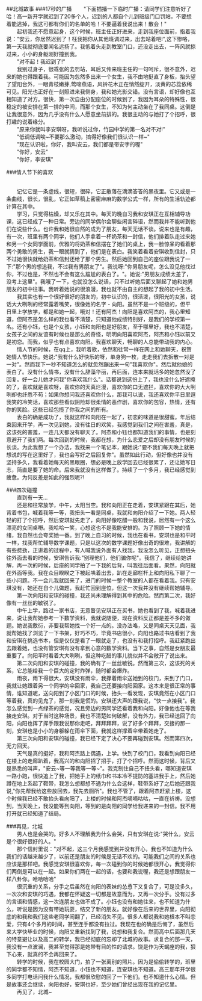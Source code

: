 ##北城故事
###17秒的广播
&ensp;&ensp;&ensp;&ensp;"下面插播一下临时广播：请同学们注意听好了哈！高一新开学就迟到了20多个人，迟到的人都自个儿到班级门口罚站，不要想着能逃掉，我这可都有你们的名单的哈！不要逼着我说出来！散会！"
<br>&ensp;&ensp;&ensp;&ensp;起初我还不愿意起身，这个时候，班主任正好进来，走到我座位面前，指着我说："安云，你居然迟到了！枉我把你从其他班调过来，出去站着吧!",这下惨咯，第一天我就彻底要闻名远扬了。我低着头走到教室门口，还没走出去，一阵风就掠过来，小小的身躯刚好撞到我。
<br>&ensp;&ensp;&ensp;&ensp;"对不起！我迟到了!"
<br>&ensp;&ensp;&ensp;&ensp;我别过身子，很乖张的去罚站，耳后又传来班主任的一句呵斥，很不意外，迟来的她也得跟着我。可能因为忽然多出来一个女生，我不由地挺直了身板，抬头望了望阳台外，一眼青枝嫩芽,莺啼燕语，风铃花木正在悄然绽开，淡黄的芯蕊依稀可见。阳光也正好在一刻照进来我侧身，我和她光影交错。没有言语，却好像也互相知道了对方。很快，第一次自由分配座位的时候到了，我因为耳朵的特殊性，很稳定的被安排在第一排的中间，而那个女生，不知为何主动坐在了我同桌。这倒是让我很意外，因为几乎没有什么人愿意坐前排的。我很主动的与她打了个招呼，很打趣的说着缘分。
<br>&ensp;&ensp;&ensp;&ensp;"原来你就叫李安琪呀，我听说过你，竹园中学的第一名对不对!"
<br>&ensp;&ensp;&ensp;&ensp;"低调低调唉~不要那么激动，搞得好像我们很认识一样~"
<br>&ensp;&ensp;&ensp;&ensp;"现在认识啦，你好，我叫安云，我们都是带安字的喔"
<br>&ensp;&ensp;&ensp;&ensp;"你好，安云"
<br>&ensp;&ensp;&ensp;&ensp;"你好，李安琪"

###情人节下的喜欢

<br>&ensp;&ensp;&ensp;&ensp;记忆它是一条虚线，很短，很碎，它正散落在滴滴答答的黑夜里。它又或是一条曲线，很长，很乱，它正如草稿上密密麻麻的数学公式一样，所有的生活轨迹都计算在其中。
<br>&ensp;&ensp;&ensp;&ensp;学习，只觉得枯燥，却又乐在其中。每天的晚自习我和安琪正在互相辅导功课，这已经成了一种日常。旁边的同学偶尔会聊些闲言碎语，然而我并不能听到他们在说些什么。也许我和她很自然的成为了朋友，每天无话不谈。说来也是有趣，有一次，班里有两个同学，他们人手拿着一杯奶茶和一封信，他们排着队走过来她和另一个女同学面前，优雅的将奶茶和信摆在了她们的桌上，我一脸惊呆的看着那两个勇敢的男生，我一眼就猜到了，他们是在表白。我笑着看着安琪收到信封，只不过她很快就给奶茶和信封还给了那个男生。然后她回到自己的座位跟我说了一下:"那个男的想追我，不过我有男朋友了"。我说呀:"你男朋友呢，怎么没见他找过你，不过也是，不然也不会有这么尴尬的表白了。"。她说:"男朋友成绩太差了，没考上这里"。我哦了一下，也就没怎么说话，只不过听她后面又聊起了她和她男朋友的初中往事。我听着她说的很浪漫，我也就不由自主的想起了我的初中生活。
<br>&ensp;&ensp;&ensp;&ensp;我其实也有一个很好很好的朋友的，初中认识的，很活泼，很阳光的女孩，说话大大咧咧的经常露着嘴笑，很像她的名字 - 向阳。虽然不是一个班级的，但平日里上学放学，都是和她一起，哦对！还有阿杰！向阳是喜欢阿杰的，我心里知道，但阿杰是怎么样的我也看不清楚，只知道他成绩特别好，是我们的学校第一名。还有小钰，也是个女孩，小钰和向阳也是好朋友，至于哪里好，我也不清楚，女孩子之间的友谊有时候也是那么的奇怪，明明向阳喜欢阿杰，阿杰和小钰以前又是初恋。而我，似乎也有点喜欢向阳。我喜欢聊天，畅聊的人总能带动我的内心。
<br>&ensp;&ensp;&ensp;&ensp;情人节的时候，在qq上，我听着歌，依然和往常一样在网上和她聊天，祝贺她情人节快乐。她说:"我有什么好快乐的呀，单身狗一枚，走走我们去拆散一对是一对"。然而我下一秒不知道怎么的就忽然蹦出来一句"我喜欢你"。然后就他娘的表白了。没有什么情书，没有什么辞藻华丽，再后面，连本来就话多的她忽然没了回复。好一会儿她才问我"你喜欢我什么"。话都说到这份上了，我也没什么好遮掩的了，喜欢就是喜欢呀，喜欢你的天真烂漫，喜欢你的口无遮拦，喜欢你的大大咧咧却也纤悉不苟；如果你想问我还喜欢你什么，那我可以说，我还喜欢你平日里逗我笑的冷笑话，喜欢那些看似阴险却很柔情的恶作剧，喜欢你的包容，热情，还有你的笑脸。这些已经包揽了你我之间的所有。
<br>&ensp;&ensp;&ensp;&ensp;表白的确是成功了，我就这样和向阳在一起了，初恋的味道是很甜蜜。年后结束回来开学，再一次见到她，没有往日的欢笑，我感觉到我们之间在害羞，真是，这该死的害羞，一连几天都没有聊天了。阿杰和小钰也都知道我们的事情，也是刻意避开了我们两。每次回到的时候，我都在想，为什么恋爱之后却没有朋友时候的长谈。为此我想了一个办法，我找来一个笔记本，跟她说:"要不我们每天晚上就把想说的写在这里好了，我也会写好之后回复你"。虽然如此行动，但好像也并没有坚持多久，我看着她每天的黑眼圈，想必是晚上放学回去已经很累了，还让她写日志，简直是要了她的命。后来我就没有这样做了。持续了一个多月，我已经感觉到疲惫。为何反差是如此的强烈呢?!

###四次碰撞
<br>&ensp;&ensp;&ensp;&ensp;直到有一天...
<br>&ensp;&ensp;&ensp;&ensp;还是和往常放学，中午，太阳当空。我和向阳正在走着，安琪紧跟在其后，她背着书包，喊着我等一等，我扭头一看是同桌，我就和向阳介绍了一下她。两人轻轻的打了个招呼，然后安琪就先走了，向阳好像吃醋一般和我说，居然有一个这么漂亮的女同桌嘢。我哈哈一笑，心想这也不是我能安排的。为了照顾一下她的情绪，我自然也会夸奖她一番。到了晚上自习的时候，我也在看书，安琪也是和平时一样，找我帮忙辅导数学课题，只是以这次的数学课题好像出奇的很难，我讲解的有些费劲，正讲着的过程中，有人喊我说外面有人找我，我没怎么听见，正想扭头往外面去看的时候，安琪告诉我:"别理他们，他们骗你呢"。我信了，继续给她讲解，再一次的时候，后座的同学拍了一下我的后背，叫我往后面看。果然，向阳就在外面等我。我在众目睽睽之下被起哄着出去，趴在走廊栏杆上和向阳私下聊了一些小问题。不一会儿我就回来了，进门的时候一整个教室的人都在看着我。只有安琪没有，她还在自个儿做题，我赶忙回到座位，但这一次我并没有继续帮她辅导。
<br>&ensp;&ensp;&ensp;&ensp;第一次向阳和安琪的碰撞，我还尚未理解得到其中的危险。然而第二次，我好像有一丝丝的敏锐了。
<br>&ensp;&ensp;&ensp;&ensp;中午上学，路过一家书店，无意瞥见安琪正在买书，她也看到了我，喊着我进来，说让我帮她参考一下数学资料，我就说随便，现在资料反正都是差不多的做题。她说我敷衍，非要我帮她找一个好一点的。没办法咯，又是同桌天天见面，我就帮她找了浏览了一下书架，好巧不巧，毕竟书店很小，向阳也路过书店看到了我和安琪在挑选书本，但是仅仅是看了一眼就走了，也没有和我打招呼。我赶紧跑出去跟着她，也没有管安琪有没有拿到心意的数学资料。当下之事，自然是女朋友最重要了。向阳平时看着大大咧咧，但这种吃醋的事儿貌似并不会敞开了说出来。
<br>&ensp;&ensp;&ensp;&ensp;第二次向阳和安琪的碰撞，我的确有了一丝丝敏锐。然而第三次，这该死的关系，它总能给我一个巨大的定时炸弹，随时都会爆炸。
<br>&ensp;&ensp;&ensp;&ensp;雨夜，雨下得很大，安琪没有雨伞，我撑着雨伞送她到的校门，来到了门口，我就让她跟着另一个同学的伞回家，我自己还要接向阳回家。这本来是很正常的事情，谁知道呢，送向阳到了小区门口的时候，抬头一看发现，安琪竟然在小区门口等着我，真的见鬼了，那一刻我是慌的。安琪还大声的跟我说，"快一点接我"。我怎么感觉到一点绿茶的感觉，况且旁边的男同学还看着我和向阳。好像他也在等我接走安琪。对于当时这种场景，我也不清楚如何破解，没有外力，我已经送回了向阳，向阳也挥了挥手跟我说那你走吧，拜拜拜拜，说了好多个拜拜，交接的那一刻，安琪也是小小的身躯躲在雨伞下面，我就这样撑着伞带着她走了。
<br>&ensp;&ensp;&ensp;&ensp;第三次向阳和安琪的碰撞，我已经下定了决心不要再碰到安琪。然而第四次，无力回天。
<br>&ensp;&ensp;&ensp;&ensp;天气是真的挺好，我和阿杰路上偶遇，上学。快到了校门口，我看到向阳已经在楼上的走廊趴着，我高兴的和向阳招了招手，打了个招呼。然而这时候，背后又是熟悉的叫声，"安云~等一等我等一等~"。我克制住自己不扭头看，哪知道安琪一路小跑，很快追上了我，把她手上的纸巾和书本冷不提防的塞进我手上，然后她蹲在地上系起了鞋带，我怎么想都想不通为什么会这样，鞋带系好了之后她还跟我说,"你先帮我给这些放回去，我先去厕所"。我也不管了，跟着阿杰赶紧上楼，这个时候我已经不敢抬头看向阳了，上楼的时候和阿杰嘀嘀咕咕，一直在祈祷。没想到，当天晚上，我没能等到向阳，等到的是向阳的同学给我递来的一封信。我不用打开就已经知道了结局。

###再见，北城
<br>&ensp;&ensp;&ensp;&ensp;男人也是会哭的。好多人不理解我为什么会哭，只有安琪在说:"哭什么，安云是个很好很好的人。"
<br>&ensp;&ensp;&ensp;&ensp;那个信封里说："对不起，这三个月我感觉到并没有开心，我也不知道为什么我们的话越来越少了，以前还是朋友的时候是无话不欢的。可能我们之间的关系也应该是那样吧。我感觉安琪很喜欢你，每一次碰到你的时候她都很开心，我觉得你们两倒是可以在一起。如果你们两在一起的话，也要和我说喔，我还是想跟朋友一样八卦你。哈哈哈哈"
<br>&ensp;&ensp;&ensp;&ensp;很沉重的关系，分手之后虽然在向阳的表妹的怂恿下又复合了，可是没多久，一次次和安琪的巧遇，我都在怀疑这一切都是故意而为，又再一次分手。没有过多的言语和情感，这一次连朋友也做不成了。小钰也没有和她往来，也不知道为什么，听说是因为没有带她玩耍，结交了新的朋友。就好像在后来的世界里，向阳彻底的和我和我们这些老同学闹翻了，已经消失不见。很多人都说我和她根本不叫恋爱，只有4个多月的时间，甚至连手都没有拉过。我现在也的确是后悔了，虽然后来大学快毕业的时候，向阳又重新找到了我，说想和我复合。然而高中后面那几天的特意避让以及高二的转学，我已经彻底的忘却了北城的故事。求复合的那一天，我没有一点波澜，我甚至觉得那是她带有目的性的请求。饶是作为天蝎座的我，狠下心来，就真的不会再回来了。
<br>&ensp;&ensp;&ensp;&ensp;转学的时候，我在校园大门，拍了一张离别的照片。因为是偷偷转学的，班里的同学都不知情，阿杰不知道，小钰也不知道，连安琪也不知道。高三那年开学很多同学打电话问我什么情况，我都很欣慰的回了一下他们。也不知道什么心情。但是故事还会继续，向阳也好，安琪也好，至少她们曾经出现在我的记忆里。
<br>&ensp;&ensp;&ensp;&ensp;再见了，北城~